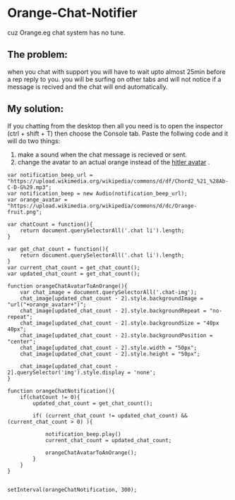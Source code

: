# Orange-Chat-Notifier
cuz Orange.eg chat system has no tune.

## The problem:
when you chat with support you will have to wait upto almost 25min before a rep reply to you.
you will be surfing on other tabs and will not notice if a message is recived and the chat will end automatically.

## My solution:
If you chatting from the desktop then all you need is to open the inspector (ctrl + shift + T) then choose the Console tab.
Paste the follwing code and it will do two things:
1. make a sound when the chat message is recieved or sent.
2. change the avatar to an actual orange instead of the [hitler avatar](https://livechat.orange.eg/chat/images/agent.png) .

```
var notification_beep_url = "https://upload.wikimedia.org/wikipedia/commons/d/df/Chord2_%21_%28Ab-C-D-G%29.mp3";
var notification_beep = new Audio(notification_beep_url);
var orange_avatar = "https://upload.wikimedia.org/wikipedia/commons/d/dc/Orange-fruit.png";

var chatCount = function(){
	return document.querySelectorAll('.chat li').length;
}

var get_chat_count = function(){
	return document.querySelectorAll('.chat li').length;
}
var current_chat_count = get_chat_count();
var updated_chat_count = get_chat_count();

function orangeChatAvatarToAnOrange(){
	var chat_image = document.querySelectorAll('.chat-img');
	chat_image[updated_chat_count - 2].style.backgroundImage = "url("+orange_avatar+")";
	chat_image[updated_chat_count - 2].style.backgroundRepeat = "no-repeat";
	chat_image[updated_chat_count - 2].style.backgroundSize = "40px 40px";
	chat_image[updated_chat_count - 2].style.backgroundPosition = "center";
	chat_image[updated_chat_count - 2].style.width = "50px";
	chat_image[updated_chat_count - 2].style.height = "50px";

	chat_image[updated_chat_count - 2].querySelector('img').style.display = 'none';
}

function orangeChatNotification(){
	if(chatCount != 0){
		updated_chat_count = get_chat_count();

		if( (current_chat_count != updated_chat_count) && (current_chat_count > 0) ){

			notification_beep.play()
			current_chat_count = updated_chat_count;

			orangeChatAvatarToAnOrange();
		}
	}
}


setInterval(orangeChatNotification, 300);
```
